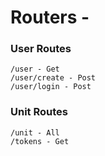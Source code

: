 # Routers -

### User Routes

    /user - Get
    /user/create - Post
    /user/login - Post

### Unit Routes

    /unit - All
    /tokens - Get
